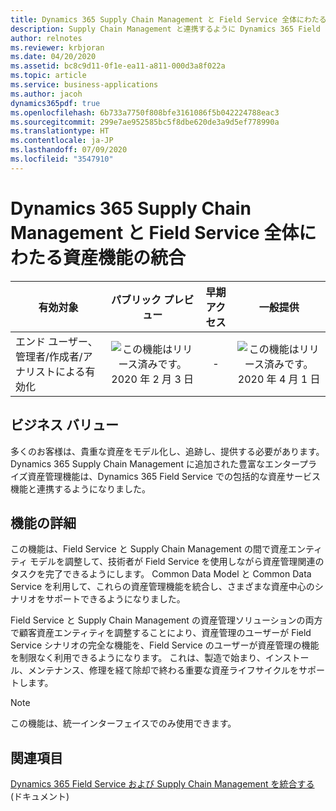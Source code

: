 ```yaml
---
title: Dynamics 365 Supply Chain Management と Field Service 全体にわたる資産機能の統合
description: Supply Chain Management と連携するように Dynamics 365 Field Service の資産管理機能を強化しました。
author: relnotes
ms.reviewer: krbjoran
ms.date: 04/20/2020
ms.assetid: bc8c9d11-0f1e-ea11-a811-000d3a8f022a
ms.topic: article
ms.service: business-applications
ms.author: jacoh
dynamics365pdf: true
ms.openlocfilehash: 6b733a7750f808bfe3161086f5b042224788eac3
ms.sourcegitcommit: 299e7ae952585bc5f8dbe620de3a9d5ef778990a
ms.translationtype: HT
ms.contentlocale: ja-JP
ms.lasthandoff: 07/09/2020
ms.locfileid: "3547910"
---
```

# <a name="combined-asset-capabilities-across-dynamics-365-supply-chain-management-and-field-service"></a>Dynamics 365 Supply Chain Management と Field Service 全体にわたる資産機能の統合


| 有効対象    |  パブリック プレビュー | 早期アクセス | 一般提供 | 
| ---------- | :----------: |:----------: |:----------: |
|エンド ユーザー、管理者/作成者/アナリストによる有効化|![この機能はリリース済みです。](/dynamics365-release-plan/media/green-checkmark.png "この機能はリリース済みです。") 2020 年 2 月 3 日|-| ![この機能はリリース済みです。](/dynamics365-release-plan/media/green-checkmark.png "この機能はリリース済みです。") 2020 年 4 月 1 日|


## <a name="business-value"></a>ビジネス バリュー
<!-- bv start -->
多くのお客様は、貴重な資産をモデル化し、追跡し、提供する必要があります。 Dynamics 365 Supply Chain Management に追加された豊富なエンタープライズ資産管理機能は、Dynamics 365 Field Service での包括的な資産サービス機能と連携するようになりました。
<!-- bv end -->



## <a name="feature-details"></a>機能の詳細
<!--feature detail start -->
この機能は、Field Service と Supply Chain Management の間で資産エンティティ モデルを調整して、技術者が Field Service を使用しながら資産管理関連のタスクを完了できるようにします。 Common Data Model と Common Data Service を利用して、これらの資産管理機能を統合し、さまざまな資産中心のシナリオをサポートできるようになりました。 

Field Service と Supply Chain Management の資産管理ソリューションの両方で顧客資産エンティティを調整することにより、資産管理のユーザーが Field Service シナリオの完全な機能を、Field Service のユーザーが資産管理の機能を制限なく利用できるようになります。 これは、製造で始まり、インストール、メンテナンス、修理を経て除却で終わる重要な資産ライフサイクルをサポートします。
<!--feature detail end -->


> [!NOTE]
> この機能は、統一インターフェイスでのみ使用できます。







## <a name="see-also"></a>関連項目

<!--docs start-->
[Dynamics 365 Field Service および Supply Chain Management を統合する](https://docs.microsoft.com/dynamics365/field-service/supply-chain-field-service-integration) (ドキュメント)
<!--docs end-->

